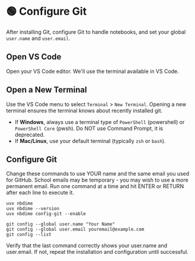 # 🟢 Configure Git

After installing Git, configure Git to handle notebooks, and set your global `user.name` and `user.email`.

##  Open VS Code

Open your VS Code editor. We'll use the terminal available in VS Code.

## Open a New Terminal

Use the VS Code menu to select `Terminal` >  `New Terminal`.
Opening a new terminal ensures the terminal knows about recently installed git.

- If **Windows**, always use a terminal type of `PowerShell` (powershell) or `PowerShell Core` (pwsh).
Do NOT use Command Prompt, it is deprecated.
- If **Mac/Linux**, use your default terminal (typically `zsh` or `bash`).

## Configure Git

Change these commands to use YOUR name and the same email you used for GitHub.
School emails may be temporary - you may wish to use a more permanent email.
Run one command at a time and hit ENTER or RETURN after each line to execute it.

```shell
uvx nbdime
uvx nbdime --version
uvx nbdime config-git --enable

git config --global user.name "Your Name"
git config --global user.email youremail@example.com
git config --list
```

Verify that the last command correctly shows your user.name and user.email.
If not, repeat the installation and configuration until successful.
